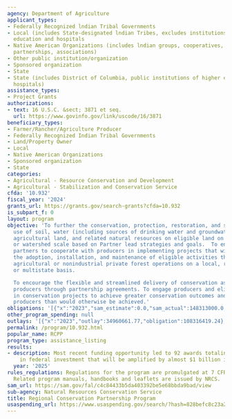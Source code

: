 ```yaml
---
agency: Department of Agriculture
applicant_types:
- Federally Recognized lndian Tribal Governments
- Local (includes State-designated lndian Tribes, excludes institutions of higher
  education and hospitals
- Native American Organizations (includes lndian groups, cooperatives, corporations,
  partnerships, associations)
- Other public institution/organization
- Sponsored organization
- State
- State (includes District of Columbia, public institutions of higher education and
  hospitals)
assistance_types:
- Project Grants
authorizations:
- text: 16 U.S.C. &sect; 3871 et seq.
  url: https://www.govinfo.gov/link/uscode/16/3871
beneficiary_types:
- Farmer/Rancher/Agriculture Producer
- Federally Recognized Indian Tribal Governments
- Land/Property Owner
- Local
- Native American Organizations
- Sponsored organization
- State
categories:
- Agricultural - Resource Conservation and Development
- Agricultural - Stabilization and Conservation Service
cfda: '10.932'
fiscal_year: '2024'
grants_url: https://grants.gov/search-grants?cfda=10.932
is_subpart_f: 0
layout: program
objective: 'To further the conservation, protection, restoration, and sustainable
  use of soil, water (including sources of drinking water and groundwater), wildlife,
  agricultural land, and related natural resources on eligible land on a regional
  or watershed scale based on Partner lead strategies and goals.  To encourage eligible
  partners to cooperate with producers in implementing projects that will result in
  the adoption, installation, and maintenance of eligible activities that affect multiple
  agricultural or nonindustrial private forest operations on a local, regional, State,
  or multistate basis.

  To encourage the flexible and streamlined delivery of conservation assistance to
  producers through partnership agreements. To engage producers and eligible partners
  in conservation projects to achieve greater conservation outcomes and benefits for
  producers than would otherwise be achieved.'
obligations: '[{"x":"2023","sam_estimate":0.0,"sam_actual":148313000.0,"usa_spending_actual":101962273.41},{"x":"2024","sam_estimate":0.0,"sam_actual":295606000.0,"usa_spending_actual":31321920.33},{"x":"2025","sam_estimate":0.0,"sam_actual":635083000.0,"usa_spending_actual":-181217.6}]'
other_program_spending: null
outlays: '[{"x":"2023","outlay":34960661.77,"obligation":108316419.24},{"x":"2024","outlay":2887468.26,"obligation":36509250.83},{"x":"2025","outlay":0.0,"obligation":-95589.88}]'
permalink: /program/10.932.html
popular_name: RCPP
program_type: assistance_listing
results:
- description: Most recent funding opportunity led to 92 awards totaling $1.5 billion
    in federal investment that will be amplified by almost $1 billion in partner contributions.
  year: '2025'
rules_regulations: Regulations for the program are promulgated at 7 CFR part 1464.
  Related program manuals, handbooks and leaflets are issued by NRCS.
sam_url: https://sam.gov/fal/c4c84433b5da403392be5e68bbda9bad/view
sub-agency: Natural Resources Conservation Service
title: Regional Conservation Partnership Program
usaspending_url: https://www.usaspending.gov/search/?hash=828befc8c23a25e6248aae9951681f7c
---
```

